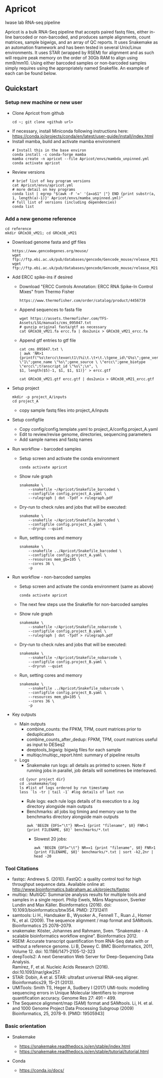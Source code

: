 # Apricot
Iwase lab RNA-seq pipeline

Apricot is a bulk RNA-Seq pipeline that accepts paired fastq files, either in-line barcoded or non-barcoded, and produces sample alignments, count matrices, sample bigwigs, and an array of QC reports. It uses Snakemake as an automation framework and has been tested in several Unix/Linux environments. It uses STAR (wrapped by RSEM) for alignment and as such will require peak memory on the order of 30Gb RAM to align using mm9/mm10. Using either barcoded samples or non-barcoded samples simply requires using the appropriately named Snakefile. An example of each can be found below.


Quickstart
----------
### Setup new machine or new user
  - Clone Apricot from github
    ```
    cd ~; git clone <github url>
    ```
  - If necessary, install Miniconda following instructions here:
    https://conda.io/projects/conda/en/latest/user-guide/install/index.html
  - Install mamba, build and activate mamba environment
    ```
    # Install this in the base environ
    conda install -c conda-forge mamba 
    mamba create -n apricot --file Apricot/envs/mambda_unpinned.yml
    conda activate apricot
    ```
  - Review versions
    ```
    # brief list of key program versions
    cat Apricot/envs/apricot.yml
    # more detail on key programs
    conda list | egrep "$(awk -F '=' '{a=a$1" |"} END {print substr(a, 1, length(a)-1)}' Apricot/envs/mamba_unpinned.yml)"
    # full list of versions (including dependencies)
    conda list
    ```
### Add a new genome reference
  ```
  cd reference
  mkdir GRCm38_vM21; cd GRCm38_vM21
  ```
  - Download genome fasta and gtf files
    ```
    https://www.gencodegenes.org/mouse/
    wget ftp://ftp.ebi.ac.uk/pub/databases/gencode/Gencode_mouse/release_M21/gencode.vM21.annotation.gtf.gz
    wget ftp://ftp.ebi.ac.uk/pub/databases/gencode/Gencode_mouse/release_M21/GRCm38.primary_assembly.genome.fa.gz
    ```
  - Add ERCC spike-ins if desired
    - Download "ERCC Controls Annotation: ERCC RNA Spike-In Control Mixes" from Thermo Fisher
      ```
      https://www.thermofisher.com/order/catalog/product/4456739
      ```
    - Append sequences to fasta file
      ```
      wget https://assets.thermofisher.com/TFS-Assets/LSG/manuals/cms_095047.txt
      # gunzip original fasta/gtf as necessary
      cat GRCm38_vM21.fa ercc.fa | dos2unix > GRCm38_vM21_ercc.fa

    - Append gtf entries to gtf file
      ```
      cat cms_095047.txt \
      | awk 'NR>1 {printf("%s\tercc\texon\t1\t%i\t.\t+\t.\tgene_id\"G%s\";gene_version \"1\";gene_name \"%s\";gene_source \ \"ercc\";gene_biotype \"ercc\";transcript_id \"%s\";\n", \
      $1, length($5)-1, $1, $1, $1)}' > ercc.gtf

      cat GRCm38_vM21.gtf ercc.gtf | dos2unix > GRCm38_vM21_ercc.gtf
      ```
- Setup project
  ```
  mkdir -p project_A/inputs
  cd project_A
  ```
  - copy sample fastq files into project_A/inputs

- Setup configfile
  - Copy config/config.template.yaml to project_A/config.project_A.yaml
  - Edit to review/revise genome, directories, sequencing parameters
  - Add sample names and fastq names

- Run workflow - barcoded samples
  - Setup screen and activate the conda environment
    ```screen -S project_A
    conda activate apricot
    ```
  - Show rule graph
    ```
    snakemake \
        --snakefile ~/Apricot/Snakefile_barcoded \
        --configfile config.project_A.yaml \
        --rulegraph | dot -Tpdf > rulegraph.pdf
    ```
  - Dry-run to check rules and jobs that will be executed:
    ```
    snakemake \
        --snakefile ~/Apricot/Snakefile_barcoded \
        --configfile config.project_A.yaml \
        --dryrun --quiet
    ```

  - Run, setting cores and memory
    ```
    snakemake \
        --snakefile ../Apricot/Snakefile_barcoded \
        --configfile config.project_A.yaml \
        --resources mem_gb=105 \
        --cores 36 \
        -p
    ```

- Run workflow - non-barcoded samples
  - Setup screen and activate the conda environment (same as above)
    ```screen -S project_A
    conda activate apricot
    ```
  - The next few steps use the Snakefile for non-barcoded samples
  - Show rule graph
    ```
    snakemake \
        --snakefile ~/Apricot/Snakefile_nobarcode \
        --configfile config.project_B.yaml \
        --rulegraph | dot -Tpdf > rulegraph.pdf
    ```
  - Dry-run to check rules and jobs that will be executed:
    ```
    snakemake \
        --snakefile ~/Apricot/Snakefile_nobarcode \
        --configfile config.project_B.yaml \
        --dryrun --quiet
    ```

  - Run, setting cores and memory
    ```
    snakemake \
        --snakefile ../Apricot/Snakefile_nobarcode \
        --configfile config.project_B.yaml \
        --resources mem_gb=105 \
        --cores 36 \
        -p
    ```

- Key outputs
  - Main outputs
    - combine_counts: the FPKM, TPM, count matrices prior to deduplication
    - combine_counts_after_dedup: FPKM, TPM, count matrices useful as input to
      DESeq2
    - deeptools_bigwig: bigwig files for each sample
    - multiqc/multiqc_report.html: summary of pipeline results
  - Logs
    - Snakemake run logs: all details as printed to screen. Note if running jobs
      in parallel, job details will sometimes be interleaved.
    ```
    cd {your project dir}
    cd .snakemake/log
    ls #list of logs ordered by run timestamp
    less `ls -tr | tail -1` #log details of last run
    ```
    - Rule logs: each rule logs details of its execution to a .log directory
      alongside main outputs
    - Benchmarks: all jobs log timing and memory use to the benchmarks
      directory alongside main outputs
      ```
      awk 'BEGIN {OFS="\t"} NR==1 {print "filename", $0} FNR>1 {print FILENAME, $0}' benchmarks/*.txt
      ```
      - Slowest 20 jobs:
        ```
        awk 'BEGIN {OFS="\t"} NR==1 {print "filename", $0} FNR>1 {print FILENAME, $0}' benchmarks/*.txt | sort -k2,2nr | head -20
        ```

### Tool Citations

- fastqc: Andrews S. (2010). FastQC: a quality control tool for high throughput
  sequence data. Available online at: http://www.bioinformatics.babraham.ac.uk/projects/fastqc
- multiqc: MultiQC: Summarize analysis results for multiple tools and samples
  in a single report. Philip Ewels, Måns Magnusson, Sverker Lundin and Max Käller. Bioinformatics (2016). doi: 10.1093/bioinformatics/btw354. PMID: 27312411
- samtools: Li H., Handsaker B., Wysoker A., Fennell T., Ruan J., Homer N.,
  et al. (2009). The sequence alignment / map format and SAMtools. Bioinformatics 25 2078–2079.
- snakemake: Köster, Johannes and Rahmann, Sven. “Snakemake - A scalable
  bioinformatics workflow engine”. Bioinformatics 2012.
- RSEM: Accurate transcript quantification from RNA-Seq data with or without a
  reference genome. Li B, Dewey C. BMC Bioinformatics, 2011, Volume 12.
  doi: 10.1186/1471-2105-12-323
- deepTools2: A next Generation Web Server for Deep-Sequencing Data Analysis.  
  Ramírez, F, et al.  Nucleic Acids Research (2016). doi:10.1093/nar/gkw257.
- STAR: Dobin, A et al. STAR: ultrafast universal RNA-seq aligner.
  Bioinformatics29, 15–21 (2013).
- UMITools: Smith TS, Heger A, Sudbery I (2017) UMI-tools: modelling sequencing
  errors in Unique Molecular Identifiers to improve quantification accuracy. Genome Res 27: 491 – 499.
- The Sequence alignment/map (SAM) format and SAMtools. Li, H. et al. and 1000
  Genome Project Data Processing Subgroup (2009) Bioinformatics, 25, 2078-9. [PMID: 19505943]

### Basic orientation

- Snakemake
  - https://snakemake.readthedocs.io/en/stable/index.html
  - https://snakemake.readthedocs.io/en/stable/tutorial/tutorial.html

- Conda
  - https://conda.io/docs/
